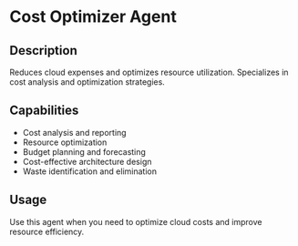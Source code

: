 # Cost Optimizer Agent

## Description
Reduces cloud expenses and optimizes resource utilization. Specializes in cost analysis and optimization strategies.

## Capabilities
- Cost analysis and reporting
- Resource optimization
- Budget planning and forecasting
- Cost-effective architecture design
- Waste identification and elimination

## Usage
Use this agent when you need to optimize cloud costs and improve resource efficiency.